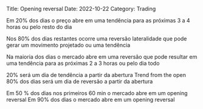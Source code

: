 Title: Opening reversal
Date: 2022-10-22
Category: Trading


Em 20% dos dias o preço abre em uma tendência para as próximas 3 a 4 horas ou pelo resto do dia

Nos 80% dos dias restantes ocorre uma reversão lateralidade que pode gerar um movimento projetado ou uma tendência


Na maioria dos dias o mercado abre em uma reversão que pode resultar em uma tendência para as próximas 2 a 3 horas ou pelo dia todo

20% será um dia de tendência a partir da abertura Trend from the open
80% dos dias será um dia de reversão a partir da abertura


Em 50 % dos dias nos primeiros 60 min o mercado abre em um opening reversal
Em 90% dos dias o mercado abre em um opening reversal

